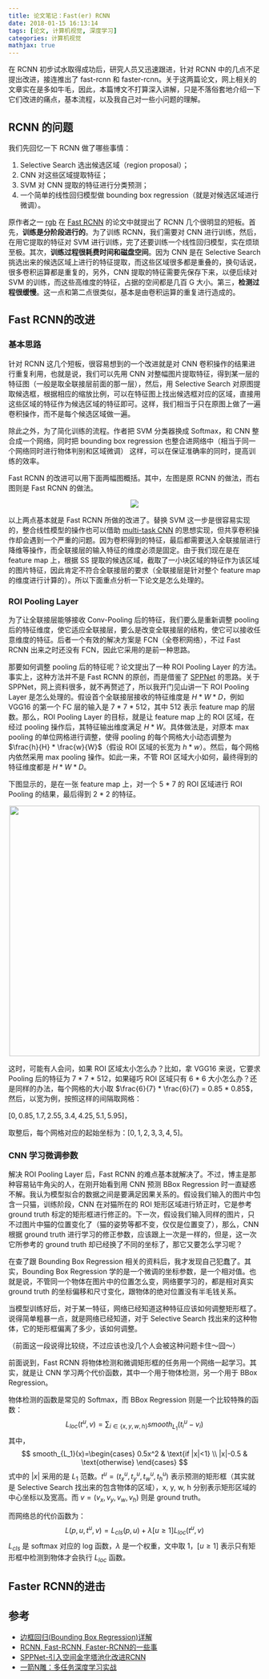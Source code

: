 ```yaml
---
title: 论文笔记：Fast(er) RCNN
date: 2018-01-15 16:13:14
tags: [论文, 计算机视觉, 深度学习]
categories: 计算机视觉
mathjax: true
---
```


在 RCNN 初步试水取得成功后，研究人员又迅速跟进，针对 RCNN 中的几点不足提出改进，接连推出了 fast-rcnn 和 faster-rcnn。关于这两篇论文，网上相关的文章实在是多如牛毛，因此，本篇博文不打算深入讲解，只是不落俗套地介绍一下它们改进的痛点，基本流程，以及我自己对一些小问题的理解。

<!--more-->

## RCNN 的问题

我们先回忆一下 RCNN 做了哪些事情：

1. Selective Search 选出候选区域（region proposal）；
2. CNN 对这些区域提取特征；
3. SVM 对 CNN 提取的特征进行分类预测；
4. 一个简单的线性回归模型做 bounding box regression（就是对候选区域进行微调）。

原作者之一 [rgb](http://www.rossgirshick.info/) 在 [Fast RCNN](https://arxiv.org/abs/1504.08083) 的论文中就提出了 RCNN 几个很明显的短板。首先，**训练是分阶段进行的**。为了训练 RCNN，我们需要对 CNN 进行训练，然后，在用它提取的特征对 SVM 进行训练，完了还要训练一个线性回归模型，实在烦琐至极。其次，**训练过程很耗费时间和磁盘空间**。因为 CNN 是在 Selective Search 挑选出来的候选区域上进行的特征提取，而这些区域很多都是重叠的，换句话说，很多卷积运算都是重复的，另外，CNN 提取的特征需要先保存下来，以便后续对 SVM 的训练，而这些高维度的特征，占据的空间都是几百 G 大小。第三，**检测过程很缓慢**。这一点和第二点很类似，基本是由卷积运算的重复进行造成的。

## Fast RCNN的改进

### 基本思路

针对 RCNN 这几个短板，很容易想到的一个改进就是对 CNN 卷积操作的结果进行重复利用，也就是说，我们可以先用 CNN 对整幅图片提取特征，得到某一层的特征图（一般是取全联接层前面的那一层），然后，用 Selective Search 对原图提取候选框，根据相应的缩放比例，可以在特征图上找出候选框对应的区域，直接用这些区域的特征作为候选区域的特征即可。这样，我们相当于只在原图上做了一遍卷积操作，而不是每个候选区域做一遍。

除此之外，为了简化训练的流程。作者把 SVM 分类器换成 Softmax，和 CNN 整合成一个网络，同时把 bounding box regression 也整合进网络中（相当于同一个网络同时进行物体判别和区域微调） 这样，可以在保证准确率的同时，提高训练的效率。

Fast RCNN 的改进可以用下面两幅图概括。其中，左图是原 RCNN 的做法，而右图则是 Fast RCNN 的做法。

<center>

<img src="/images/2018-1-15/rcnn-to-fast-rcnn.png" >

</center>

以上两点基本就是 Fast RCNN 所做的改进了。替换 SVM 这一步是很容易实现的，整合线性模型的操作也可以借助 [multi-task CNN](https://zhuanlan.zhihu.com/p/22190532) 的思想实现，但共享卷积操作却会遇到一个严重的问题。因为卷积得到的特征，最后都需要送入全联接层进行降维等操作，而全联接层的输入特征的维度必须是固定。由于我们现在是在 feature map 上，根据 SS 提取的候选区域，截取了一小块区域的特征作为该区域的图片特征，因此肯定不符合全联接层的要求（全联接层是针对整个 feature map 的维度进行计算的）。所以下面重点分析一下论文是怎么处理的。

### ROI Pooling Layer

为了让全联接层能够接收 Conv-Pooling 后的特征，我们要么是重新调整 pooling 后的特征维度，使它适应全联接层，要么是改变全联接层的结构，使它可以接收任意维度的特征。后者一个有效的解决方案是 FCN（全卷积网络），不过 Fast RCNN 出来之时还没有 FCN，因此它采用的是前一种思路。

那要如何调整 pooling 后的特征呢？论文提出了一种 ROI Pooling Layer 的方法。事实上，这种方法并不是 Fast RCNN 的原创，而是借鉴了 [SPPNet](https://arxiv.org/abs/1406.4729) 的思路。关于 SPPNet，网上资料很多，就不再赘述了，所以我开门见山讲一下 ROI Pooling Layer 是怎么处理的。假设首个全联接层接收的特征维度是 $H * W * D$，例如 VGG16 的第一个 FC 层的输入是 7 * 7 * 512，其中 512 表示 feature map 的层数。那么，ROI Pooling Layer 的目标，就是让 feature map 上的 ROI 区域，在经过 pooling 操作后，其特征输出维度满足 $H * W$。具体做法是，对原本 max pooling 的单位网格进行调整，使得 pooling 的每个网格大小动态调整为 $\frac{h}{H} * \frac{w}{W}$（假设 ROI 区域的长宽为 $h * w$）。然后，每个网格内依然采用 max pooling 操作。如此一来，不管 ROI 区域大小如何，最终得到的特征维度都是 $H * W * D$。

下图显示的，是在一张 feature map 上，对一个 5 * 7 的 ROI 区域进行 ROI Pooling 的结果，最后得到 2 * 2 的特征。

<center>

<img src="/images/2018-1-15/roi pooling.gif" width="500px">

</center>

这时，可能有人会问，如果 ROI 区域太小怎么办？比如，拿 VGG16 来说，它要求 Pooling 后的特征为 7 * 7 * 512，如果碰巧 ROI 区域只有 6 * 6 大小怎么办？还是同样的办法，每个网格的大小取 $\frac{6}{7} * \frac{6}{7} = 0.85 * 0.85$，然后，以宽为例，按照这样的间隔取网格：

$[0, 0.85, 1.7, 2.55, 3.4, 4.25, 5.1, 5.95]$，

取整后，每个网格对应的起始坐标为：$[0, 1, 2, 3, 3, 4, 5]$。

### CNN 学习微调参数

解决 ROI Pooling Layer 后，Fast RCNN 的难点基本就解决了。不过，博主是那种容易钻牛角尖的人，在刚开始看到用 CNN 预测 BBox Regression 时一直疑惑不解。我认为模型拟合的数据之间是要满足因果关系的。假设我们输入的图片中包含一只猫，训练阶段，CNN 在对猫所在的 ROI 矩形区域进行矫正时，它是参考 ground truth 标定的矩形框进行修正的。下一次，假设我们输入同样的图片，只不过图片中猫的位置变化了（猫的姿势等都不变，仅仅是位置变了），那么，CNN 根据 ground truth 进行学习的修正参数，应该跟上一次是一样的，但是，这一次它所参考的 ground truth 却已经换了不同的坐标了，那它又要怎么学习呢？

在查了跟 Bounding Box Regression 相关的资料后，我才发现自己犯蠢了。其实，Bounding Box Regression 学的是一个微调的坐标参数，是一个相对值。也就是说，不管同一个物体在图片中的位置怎么变，网络要学习的，都是相对真实 ground truth 的坐标偏移和尺寸变化，跟物体的绝对位置没有半毛钱关系。

当模型训练好后，对于某一特征，网络已经知道这种特征应该如何调整矩形框了。说得简单粗暴一点，就是网络已经知道，对于 Selective Search 找出来的这种物体，它的矩形框偏离了多少，该如何调整。

（前面这一段说得比较绕，不过应该也没几个人会被这种问题卡住～囧～）

前面说到，Fast RCNN 将物体检测和微调矩形框的任务用一个网络一起学习。其实，就是让 CNN 学习两个代价函数，其中一个用于物体检测，另一个用于 BBox Regression。

物体检测的函数是常见的 Softmax，而 BBox Regression 则是一个比较特殊的函数：
$$
L_{loc}(t^u,v)=\sum_{i \in \{x,y,w,h\}}smooth_{L_1}(t_i^u-v_i)
$$
其中，
$$
smooth_{L_1}(x)=\begin{cases} 0.5x^2 & \text{if |x|<1} \\ |x|-0.5 & \text{otherwise} \end{cases}
$$
式中的 $|x|$ 采用的是 $L_1$ 范数。$t^u=(t_x^u, t_y^u, t_w^u, t_h^u)$ 表示预测的矩形框（其实就是 Selective Search 找出来的包含物体的区域），x, y, w, h 分别表示矩形区域的中心坐标以及宽高。而 $v=(v_x, v_y, v_w, v_h)$ 则是 ground truth。

而网络总的代价函数为：
$$
L(p,u,t^u,v)=L_{cls}(p,u)+\lambda[u \ge 1]L_{loc}(t^u,v)
$$
$L_{cls}$ 是 softmax 对应的 log 函数，$\lambda$ 是一个权重，文中取 1，$[u \ge 1]$ 表示只有矩形框中检测到物体才会执行 $L_{loc}$ 函数。

## Faster RCNN的进击

## 参考

+ [边框回归(Bounding Box Regression)详解](http://blog.csdn.net/zijin0802034/article/details/77685438)
+ [RCNN, Fast-RCNN, Faster-RCNN的一些事](http://closure11.com/rcnn-fast-rcnn-faster-rcnn%e7%9a%84%e4%b8%80%e4%ba%9b%e4%ba%8b/)
+ [SPPNet-引入空间金字塔池化改进RCNN](https://zhuanlan.zhihu.com/p/24774302)
+ [一箭N雕：多任务深度学习实战](https://zhuanlan.zhihu.com/p/22190532)